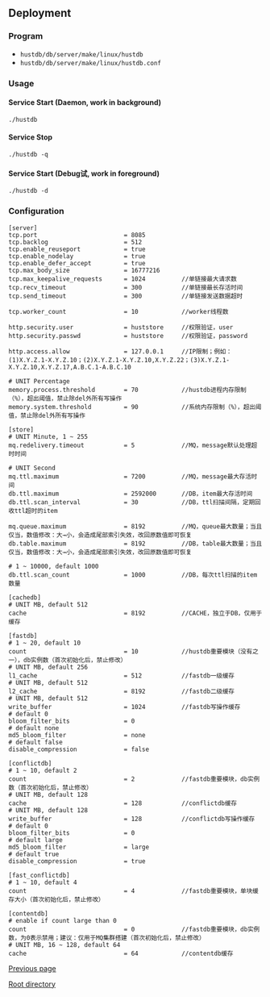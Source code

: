 Deployment
--

### Program ###

* `hustdb/db/server/make/linux/hustdb`
* `hustdb/db/server/make/linux/hustdb.conf`

### Usage ###

#### Service Start (Daemon, work in background) ####

    ./hustdb

#### Service Stop ####

    ./hustdb -q

#### Service Start (Debug试, work in foreground) ####

    ./hustdb -d

### Configuration ###

    [server]
    tcp.port                        = 8085
    tcp.backlog                     = 512
    tcp.enable_reuseport            = true
    tcp.enable_nodelay              = true
    tcp.enable_defer_accept         = true
    tcp.max_body_size               = 16777216
    tcp.max_keepalive_requests      = 1024          //单链接最大请求数 
    tcp.recv_timeout                = 300           //单链接最长存活时间
    tcp.send_timeout                = 300           //单链接发送数据超时

    tcp.worker_count                = 10            //worker线程数

    http.security.user              = huststore     //权限验证，user
    http.security.passwd            = huststore     //权限验证，password

    http.access.allow               = 127.0.0.1     //IP限制；例如：(1)X.Y.Z.1-X.Y.Z.10；(2)X.Y.Z.1-X.Y.Z.10,X.Y.Z.22；(3)X.Y.Z.1-X.Y.Z.10,X.Y.Z.17,A.B.C.1-A.B.C.10

	# UNIT Percentage
    memory.process.threshold        = 70            //hustdb进程内存限制（%），超出阈值，禁止除del外所有写操作
    memory.system.threshold         = 90            //系统内存限制（%），超出阈值，禁止除del外所有写操作

	[store]
	# UNIT Minute, 1 ~ 255
	mq.redelivery.timeout           = 5             //MQ，message默认处理超时时间

	# UNIT Second
	mq.ttl.maximum                  = 7200          //MQ，message最大存活时间
	db.ttl.maximum                  = 2592000       //DB，item最大存活时间
    db.ttl.scan_interval            = 30            //DB，ttl扫描间隔，定期回收ttl超时的item

	mq.queue.maximum                = 8192          //MQ，queue最大数量；当且仅当，数值修改：大→小，会造成尾部索引失效，改回原数值即可恢复
	db.table.maximum                = 8192          //DB，table最大数量；当且仅当，数值修改：大→小，会造成尾部索引失效，改回原数值即可恢复

    # 1 ~ 10000, default 1000
    db.ttl.scan_count               = 1000          //DB，每次ttl扫描的item数量

    [cachedb]
    # UNIT MB, default 512
    cache                           = 8192          //CACHE，独立于DB，仅用于缓存

    [fastdb]
    # 1 ~ 20, default 10
    count                           = 10            //hustdb重要模块（没有之一），db实例数（首次初始化后，禁止修改）
    # UNIT MB, default 256
    l1_cache                        = 512           //fastdb一级缓存
    # UNIT MB, default 512
    l2_cache                        = 8192          //fastdb二级缓存
    # UNIT MB, default 512
    write_buffer                    = 1024          //fastdb写操作缓存
    # default 0
    bloom_filter_bits               = 0
    # default none
    md5_bloom_filter                = none
    # default false
    disable_compression             = false

    [conflictdb]
    # 1 ~ 10, default 2
    count                           = 2             //fastdb重要模块，db实例数（首次初始化后，禁止修改）
    # UNIT MB, default 128
    cache                           = 128           //conflictdb缓存
    # UNIT MB, default 128
    write_buffer                    = 128           //conflictdb写操作缓存
    # default 0
    bloom_filter_bits               = 0
    # default large
    md5_bloom_filter                = large
    # default true
    disable_compression             = true

    [fast_conflictdb]
    # 1 ~ 10, default 4
    count                           = 4             //fastdb重要模块，单块缓存大小（首次初始化后，禁止修改）

    [contentdb]
    # enable if count large than 0
    count                           = 0             //fastdb重要模块，db实例数，为0表示禁用；建议：仅用于MQ集群搭建（首次初始化后，禁止修改）
    # UNIT MB, 16 ~ 128, default 64
    cache                           = 64            //contentdb缓存

[Previous page](../hustdb.md)

[Root directory](../../index.md)